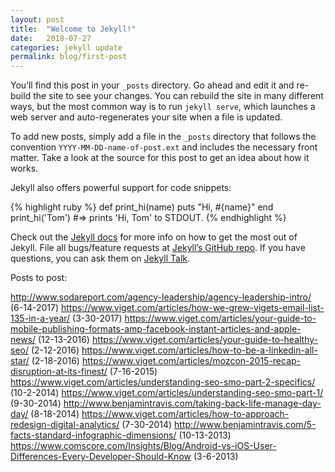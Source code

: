 ```yaml
---
layout: post
title:  "Welcome to Jekyll!"
date:   2018-07-27
categories: jekyll update
permalink: blog/first-post
---
```

You’ll find this post in your `_posts` directory. Go ahead and edit it and re-build the site to see your changes. You can rebuild the site in many different ways, but the most common way is to run `jekyll serve`, which launches a web server and auto-regenerates your site when a file is updated.

To add new posts, simply add a file in the `_posts` directory that follows the convention `YYYY-MM-DD-name-of-post.ext` and includes the necessary front matter. Take a look at the source for this post to get an idea about how it works.

Jekyll also offers powerful support for code snippets:

{% highlight ruby %}
def print_hi(name)
  puts "Hi, #{name}"
end
print_hi('Tom')
#=> prints 'Hi, Tom' to STDOUT.
{% endhighlight %}

Check out the [Jekyll docs][jekyll-docs] for more info on how to get the most out of Jekyll. File all bugs/feature requests at [Jekyll’s GitHub repo][jekyll-gh]. If you have questions, you can ask them on [Jekyll Talk][jekyll-talk].

Posts to post:

http://www.sodareport.com/agency-leadership/agency-leadership-intro/ (6-14-2017)
https://www.viget.com/articles/how-we-grew-vigets-email-list-135-in-a-year/ (3-30-2017)
https://www.viget.com/articles/your-guide-to-mobile-publishing-formats-amp-facebook-instant-articles-and-apple-news/ (12-13-2016)
https://www.viget.com/articles/your-guide-to-healthy-seo/ (2-12-2016)
https://www.viget.com/articles/how-to-be-a-linkedin-all-star/ (2-18-2016)
https://www.viget.com/articles/mozcon-2015-recap-disruption-at-its-finest/ (7-16-2015)
https://www.viget.com/articles/understanding-seo-smo-part-2-specifics/ (10-2-2014)
https://www.viget.com/articles/understanding-seo-smo-part-1/ (9-30-2014)
http://www.benjamintravis.com/taking-back-life-manage-day-day/ (8-18-2014)
https://www.viget.com/articles/how-to-approach-redesign-digital-analytics/ (7-30-2014)
http://www.benjamintravis.com/5-facts-standard-infographic-dimensions/ (10-13-2013)
https://www.comscore.com/Insights/Blog/Android-vs-iOS-User-Differences-Every-Developer-Should-Know (3-6-2013)

[jekyll-docs]: https://jekyllrb.com/docs/home
[jekyll-gh]:   https://github.com/jekyll/jekyll
[jekyll-talk]: https://talk.jekyllrb.com/
